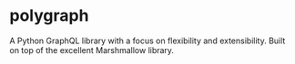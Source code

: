 # polygraph
A Python GraphQL library with a focus on flexibility and extensibility. Built on top of the excellent Marshmallow library.
